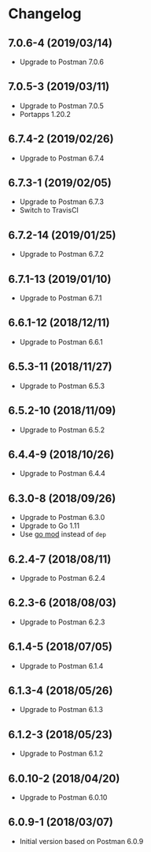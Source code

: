 # Changelog

## 7.0.6-4 (2019/03/14)

* Upgrade to Postman 7.0.6

## 7.0.5-3 (2019/03/11)

* Upgrade to Postman 7.0.5
* Portapps 1.20.2

## 6.7.4-2 (2019/02/26)

* Upgrade to Postman 6.7.4

## 6.7.3-1 (2019/02/05)

* Upgrade to Postman 6.7.3
* Switch to TravisCI

## 6.7.2-14 (2019/01/25)

* Upgrade to Postman 6.7.2

## 6.7.1-13 (2019/01/10)

* Upgrade to Postman 6.7.1

## 6.6.1-12 (2018/12/11)

* Upgrade to Postman 6.6.1

## 6.5.3-11 (2018/11/27)

* Upgrade to Postman 6.5.3

## 6.5.2-10 (2018/11/09)

* Upgrade to Postman 6.5.2

## 6.4.4-9 (2018/10/26)

* Upgrade to Postman 6.4.4

## 6.3.0-8 (2018/09/26)

* Upgrade to Postman 6.3.0
* Upgrade to Go 1.11
* Use [go mod](https://golang.org/cmd/go/#hdr-Module_maintenance) instead of `dep`

## 6.2.4-7 (2018/08/11)

* Upgrade to Postman 6.2.4

## 6.2.3-6 (2018/08/03)

* Upgrade to Postman 6.2.3

## 6.1.4-5 (2018/07/05)

* Upgrade to Postman 6.1.4

## 6.1.3-4 (2018/05/26)

* Upgrade to Postman 6.1.3

## 6.1.2-3 (2018/05/23)

* Upgrade to Postman 6.1.2

## 6.0.10-2 (2018/04/20)

* Upgrade to Postman 6.0.10

## 6.0.9-1 (2018/03/07)

* Initial version based on Postman 6.0.9
